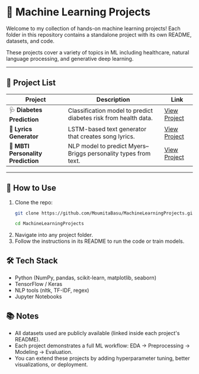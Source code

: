 # 🧠 Machine Learning Projects

Welcome to my collection of hands-on machine learning projects! Each folder in this repository contains a standalone project with its own README, datasets, and code.

These projects cover a variety of topics in ML including healthcare, natural language processing, and generative deep learning.

---

## 📁 Project List

| Project | Description | Link |
|--------|-------------|------|
| 🩺 **Diabetes Prediction** | Classification model to predict diabetes risk from health data. | [View Project](./Diabetes%20Prediction) |
| 🎵 **Lyrics Generator** | LSTM-based text generator that creates song lyrics. | [View Project](./Lyrics%20Generator) |
| 🧬 **MBTI Personality Prediction** | NLP model to predict Myers–Briggs personality types from text. | [View Project](./MBTI%20Personality%20Prediction) |

---

## 🚀 How to Use

1. Clone the repo:
   ```bash
   git clone https://github.com/MoumitaBasu/MachineLearningProjects.git
   ```
   ```bash
   cd MachineLearningProjects
   ```
3. Navigate into any project folder.
4. Follow the instructions in its README to run the code or train models.

## 🛠 Tech Stack

- Python (NumPy, pandas, scikit-learn, matplotlib, seaborn)
- TensorFlow / Keras
- NLP tools (nltk, TF-IDF, regex)
- Jupyter Notebooks

## 📚 Notes

- All datasets used are publicly available (linked inside each project's README).
- Each project demonstrates a full ML workflow: EDA → Preprocessing → Modeling → Evaluation.
- You can extend these projects by adding hyperparameter tuning, better visualizations, or deployment.
